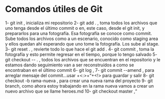 # Comandos útiles de Git

1- git init , inicializa mi repositorio
2- git add . , toma todos los archivos que uno tenga desde el último commit o en, este caso, desde el git init, y prepararlos para una fotografía. Esa fotografía se conoce como commit. Sube todos los archivos como a un escenario, conocido como staging area y ellos quedan ahí esperando que uno tome la fotografía. Los sube al stage.
3- git reset . , revierte todo lo que hace el git add .
4- git commit , toma la fotografía y esto permite regresar en el tiempo, porque lo tengo salvado
5- git checkout -- . , todos los archivos que se encuentran en el repositorio y le estamos dando seguimiento van a ser reconstruídos a como se encontraban en el último commit
6- git log ,
7- git commit --amend , para arreglar mensaje del commit...usar <esc>+<:>+<q>+<!> para guardar y salir
8- git checkout -b rama-nueva , para crear una nueva rama del proyecto
9- git branch, como ahora estoy trabajando en la rama nueva vamos a crear un nuevo archivo que se llame heroes.md
10- git checkout master , 
